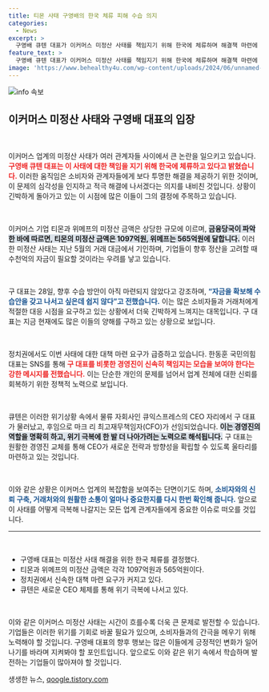 ```yaml
---
title: 티몬 사태 구영배의 한국 체류 피해 수습 의지
categories:
  - News
excerpt: >
  구영배 큐텐 대표가 이커머스 미정산 사태를 책임지기 위해 한국에 체류하며 해결책 마련에 어려움을 겪고 있다고 밝혔다. 금융당국은 티몬과 위메프의 미정산 금액이 천억원을 넘는 것으로 보고, 정치권에서도 신속한 대책을 촉구하고 있다.
feature_text: >
  구영배 큐텐 대표가 이커머스 미정산 사태를 책임지기 위해 한국에 체류하며 해결책 마련에 어려움을 겪고 있다고 밝혔다. 금융당국은 티몬과 위메프의 미정산 금액이 천억원을 넘는 것으로 보고, 정치권에서도 신속한 대책을 촉구하고 있다.
image: 'https://www.behealthy4u.com/wp-content/uploads/2024/06/unnamed-file.png'
---
```


<p><img src="https://www.behealthy4u.com/wp-content/uploads/2024/06/unnamed-file.png" alt="info 속보" /></p>

<h2 data-ke-size="size26">이커머스 미정산 사태와 구영배 대표의 입장</h2>

<p data-ke-size="size16">&nbsp;</p>

<p>이커머스 업계의 미정산 사태가 여러 관계자들 사이에서 큰 논란을 일으키고 있습니다. <b><span style="color: #ee2323;">구영배 큐텐 대표는 이 사태에 대한 책임을 지기 위해 한국에 체류하고 있다고 밝혔습니다.</span></b> 이러한 움직임은 소비자와 관계자들에게 보다 투명한 해결을 제공하기 위한 것이며, 이 문제의 심각성을 인지하고 적극 해결에 나서겠다는 의지를 내비친 것입니다. 상황이 긴박하게 돌아가고 있는 이 시점에 많은 이들이 그의 결정에 주목하고 있습니다.</p>

<p data-ke-size="size16">&nbsp;</p>

<p>이커머스 기업 티몬과 위메프의 미정산 금액은 상당한 규모에 이르며, <b><span style="background-color: #21538527;">금융당국이 파악한 바에 따르면, 티몬의 미정산 금액은 1097억원, 위메프는 565억원에 달합니다.</span></b> 이러한 미정산 사태는 지난 5월의 거래 대금에서 기인하며, 기업들이 향후 정산을 고려할 때 수천억의 자금이 필요할 것이라는 우려를 낳고 있습니다.</p>

<p data-ke-size="size16">&nbsp;</p>

<p>구 대표는 28일, 향후 수습 방안이 아직 마련되지 않았다고 강조하며, <b><span style="color: #1a5490;">“자금을 확보해 수습안을 갖고 나서고 싶은데 쉽지 않다”고 전했습니다.</span></b> 이는 많은 소비자들과 거래처에게 적절한 대응 시점을 요구하고 있는 상황에서 더욱 긴박하게 느껴지는 대목입니다. 구 대표는 지금 현재에도 많은 이들의 양해를 구하고 있는 상황으로 보입니다.</p>

<p data-ke-size="size16">&nbsp;</p>

<p>정치권에서도 이번 사태에 대한 대책 마련 요구가 급증하고 있습니다. 한동훈 국민의힘 대표는 SNS를 통해 <b><span style="color: #ee2323;">구 대표를 비롯한 경영진이 신속히 책임지는 모습을 보여야 한다는 강한 메시지를 전했습니다.</span></b> 이는 단순한 개인의 문제를 넘어서 업계 전체에 대한 신뢰를 회복하기 위한 정책적 노력으로 보입니다.</p>

<p data-ke-size="size16">&nbsp;</p>

<p>큐텐은 이러한 위기상황 속에서 물류 자회사인 큐익스프레스의 CEO 자리에서 구 대표가 물러났고, 후임으로 마크 리 최고재무책임자(CFO)가 선임되었습니다. <b><span style="background-color: #21538527;">이는 경영진의 역할을 명확히 하고, 위기 극복에 한 발 더 나아가려는 노력으로 해석됩니다.</span></b> 구 대표는 원활한 경영진 교체를 통해 CEO가 새로운 전략과 방향성을 확립할 수 있도록 울타리를 마련하고 있는 것입니다.</p>

<p data-ke-size="size16">&nbsp;</p>

<p>이와 같은 상황은 이커머스 업계의 복잡함을 보여주는 단면이기도 하며, <b><span style="color: #1a5490;">소비자와의 신뢰 구축, 거래처와의 원활한 소통이 얼마나 중요한지를 다시 한번 확인해 줍니다.</span></b> 앞으로 이 사태를 어떻게 극복해 나갈지는 모든 업계 관계자들에게 중요한 이슈로 떠오를 것입니다. </p>

<hr>

<p data-ke-size="size16">&nbsp;</p>

<ul>
    <li>구영배 대표는 미정산 사태 해결을 위한 한국 체류를 결정했다.</li>
    <li>티몬과 위메프의 미정산 금액은 각각 1097억원과 565억원이다.</li>
    <li>정치권에서 신속한 대책 마련 요구가 커지고 있다.</li>
    <li>큐텐은 새로운 CEO 체제를 통해 위기 극복에 나서고 있다.</li>
</ul>

<p data-ke-size="size16">&nbsp;</p>

<p>이와 같은 이커머스 미정산 사태는 시간이 흐를수록 더욱 큰 문제로 발전할 수 있습니다. 기업들은 이러한 위기를 기회로 바꿀 필요가 있으며, 소비자들과의 간극을 메우기 위해 노력해야 할 것입니다. 구영배 대표의 향후 행보는 많은 이들에게 긍정적인 변화가 일어나기를 바라며 지켜봐야 할 포인트입니다. 앞으로도 이와 같은 위기 속에서 학습하며 발전하는 기업들이 많아져야 할 것입니다.</p>
생생한 뉴스, <a href="https://qoogle.tistory.com" rel="dofollow">qoogle.tistory.com</a>


